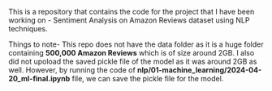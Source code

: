 This is a repository that contains the code for the project that I have been working on - Sentiment Analysis on Amazon Reviews dataset using NLP techniques.

Things to note-
This repo does not have the data folder as it is a huge folder containing **500,000 Amazon Reviews** which is of size around 2GB.
I also did not upoload the saved pickle file of the model as it was around 2GB as well.
However, by running the code of **nlp/01-machine_learning/2024-04-20_ml-final.ipynb** file, we can save the pickle file for the model.
